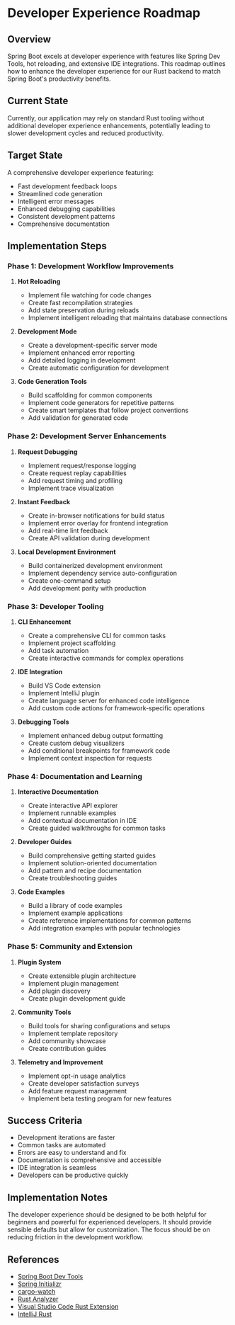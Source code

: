 # Developer Experience Roadmap

## Overview
Spring Boot excels at developer experience with features like Spring Dev Tools, hot reloading, and extensive IDE integrations. This roadmap outlines how to enhance the developer experience for our Rust backend to match Spring Boot's productivity benefits.

## Current State
Currently, our application may rely on standard Rust tooling without additional developer experience enhancements, potentially leading to slower development cycles and reduced productivity.

## Target State
A comprehensive developer experience featuring:
- Fast development feedback loops
- Streamlined code generation
- Intelligent error messages
- Enhanced debugging capabilities
- Consistent development patterns
- Comprehensive documentation

## Implementation Steps

### Phase 1: Development Workflow Improvements
1. **Hot Reloading**
   - Implement file watching for code changes
   - Create fast recompilation strategies
   - Add state preservation during reloads
   - Implement intelligent reloading that maintains database connections

2. **Development Mode**
   - Create a development-specific server mode
   - Implement enhanced error reporting
   - Add detailed logging in development
   - Create automatic configuration for development

3. **Code Generation Tools**
   - Build scaffolding for common components
   - Implement code generators for repetitive patterns
   - Create smart templates that follow project conventions
   - Add validation for generated code

### Phase 2: Development Server Enhancements
1. **Request Debugging**
   - Implement request/response logging
   - Create request replay capabilities
   - Add request timing and profiling
   - Implement trace visualization

2. **Instant Feedback**
   - Create in-browser notifications for build status
   - Implement error overlay for frontend integration
   - Add real-time lint feedback
   - Create API validation during development

3. **Local Development Environment**
   - Build containerized development environment
   - Implement dependency service auto-configuration
   - Create one-command setup
   - Add development parity with production

### Phase 3: Developer Tooling
1. **CLI Enhancement**
   - Create a comprehensive CLI for common tasks
   - Implement project scaffolding
   - Add task automation
   - Create interactive commands for complex operations

2. **IDE Integration**
   - Build VS Code extension
   - Implement IntelliJ plugin
   - Create language server for enhanced code intelligence
   - Add custom code actions for framework-specific operations

3. **Debugging Tools**
   - Implement enhanced debug output formatting
   - Create custom debug visualizers
   - Add conditional breakpoints for framework code
   - Implement context inspection for requests

### Phase 4: Documentation and Learning
1. **Interactive Documentation**
   - Create interactive API explorer
   - Implement runnable examples
   - Add contextual documentation in IDE
   - Create guided walkthroughs for common tasks

2. **Developer Guides**
   - Build comprehensive getting started guides
   - Implement solution-oriented documentation
   - Add pattern and recipe documentation
   - Create troubleshooting guides

3. **Code Examples**
   - Build a library of code examples
   - Implement example applications
   - Create reference implementations for common patterns
   - Add integration examples with popular technologies

### Phase 5: Community and Extension
1. **Plugin System**
   - Create extensible plugin architecture
   - Implement plugin management
   - Add plugin discovery
   - Create plugin development guide

2. **Community Tools**
   - Build tools for sharing configurations and setups
   - Implement template repository
   - Add community showcase
   - Create contribution guides

3. **Telemetry and Improvement**
   - Implement opt-in usage analytics
   - Create developer satisfaction surveys
   - Add feature request management
   - Implement beta testing program for new features

## Success Criteria
- Development iterations are faster
- Common tasks are automated
- Errors are easy to understand and fix
- Documentation is comprehensive and accessible
- IDE integration is seamless
- Developers can be productive quickly

## Implementation Notes
The developer experience should be designed to be both helpful for beginners and powerful for experienced developers. It should provide sensible defaults but allow for customization. The focus should be on reducing friction in the development workflow.

## References
- [Spring Boot Dev Tools](https://docs.spring.io/spring-boot/docs/current/reference/html/using.html#using.devtools)
- [Spring Initializr](https://start.spring.io/)
- [cargo-watch](https://crates.io/crates/cargo-watch)
- [Rust Analyzer](https://rust-analyzer.github.io/)
- [Visual Studio Code Rust Extension](https://marketplace.visualstudio.com/items?itemName=rust-lang.rust-analyzer)
- [IntelliJ Rust](https://intellij-rust.github.io/) 